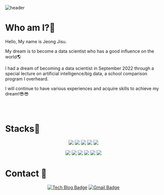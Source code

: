 
<!--
**Jeong-Jisu/Jeong-Jisu** is a ✨ _special_ ✨ repository because its `README.md` (this file) appears on your GitHub profile.

Here are some ideas to get you started:

- 🔭 I’m currently working on ...
- 🌱 I’m currently learning ...
- 👯 I’m looking to collaborate on ...
- 🤔 I’m looking for help with ...
- 💬 Ask me about ...
- 📫 How to reach me: ...
- 😄 Pronouns: ...
- ⚡ Fun fact: ...
-->
![header](https://capsule-render.vercel.app/api?type=waving&color=auto&text=Jeong-Jisu&fontColor=ffffff&height=300)

# Who am I?💖
Hello, My name is Jeong Jisu.

My dream is to become a data scientist who has a good influence on the world🌎

I had a dream of becoming a data scientist in September 2022 through a special lecture on artificial intelligence/big data, a school comparison program I overheard.

I will continue to have various experiences and acquire skills to achieve my dream!😎😎

<br>
<br>

# Stacks🎨
<div align="center">

  <img src="https://img.shields.io/badge/Python-3776AB?style=flat-square&logo=Python&logoColor=white"/> <img src="https://img.shields.io/badge/R-276DC3?style=flat-square&logo=R&logoColor=white"/>
  <img src="https://img.shields.io/badge/Java-007396?style=flat-square&logo=Java&logoColor=white"/>
  <img src="https://img.shields.io/badge/Jinja-B41717?style=flat-square&logo=Jinja&logoColor=white"/> <img src="https://img.shields.io/badge/MySQL-4479A1?style=flat-square&logo=MySQL&logoColor=white"/> 
  
  <img src="https://img.shields.io/badge/Jupyter-F37626?style=flat-square&logo=Jupyter&logoColor=white"/> <img src="https://img.shields.io/badge/TensorFlow-FF6F00?style=flat-square&logo=TensorFlow&logoColor=white"/>
  <img src="https://img.shields.io/badge/PyQt-Qt?style=flat-square&logo=Qt&logoColor=white"/>
  <img src="https://img.shields.io/badge/Flask-000000?style=flat-square&logo=Flask&logoColor=white"/> <img src="https://img.shields.io/badge/Postman-FF6C37?style=flat-square&logo=Postman&logoColor=white"/>
  <img src="https://img.shields.io/badge/AWS-232F3E?style=flat-square&logo=Amazon AWS&logoColor=white"/>

  
</div>

# Contact 💬
<div align="center">

[![Tech Blog Badge](http://img.shields.io/badge/-Tech%20blog-f7e600?style=flat-square&logo=Tistory&link=https://2days.tistory.com/)](https://2days.tistory.com/)
[![Gmail Badge](http://img.shields.io/badge/Gmail-d14836?style=flat-square&logo=Gmail&logoColor=white&link=mailto:235jumin@gmail.com)](mailto:235jumin@gmail.com)

</div>
